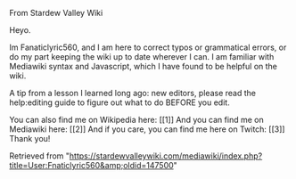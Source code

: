 From Stardew Valley Wiki

Heyo.

Im Fanaticlyric560, and I am here to correct typos or grammatical errors, or do my part keeping the wiki up to date wherever I can. I am familiar with Mediawiki syntax and Javascript, which I have found to be helpful on the wiki.

A tip from a lesson I learned long ago: new editors, please read the help:editing guide to figure out what to do BEFORE you edit.

You can also find me on Wikipedia here: \[\[1]] And you can find me on Mediawiki here: \[\[2]] And if you care, you can find me here on Twitch: \[\[3]] Thank you!

Retrieved from "https://stardewvalleywiki.com/mediawiki/index.php?title=User:Fnaticlyric560&amp;oldid=147500"